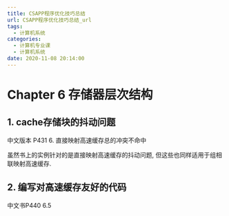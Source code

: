 ```yaml
---
title: CSAPP程序优化技巧总结
url: CSAPP程序优化技巧总结_url
tags:
  - 计算机系统
categories:
  - 计算机专业课
  - 计算机系统
date: 2020-11-08 20:14:00
---
```


# Chapter 6 存储器层次结构

## 1. cache存储块的抖动问题

中文版本 P431 6. 直接映射高速缓存总的冲突不命中

虽然书上的实例针对的是直接映射高速缓存的抖动问题, 但这些也同样适用于组相联映射高速缓存.

## 2. 编写对高速缓存友好的代码

中文书P440 6.5